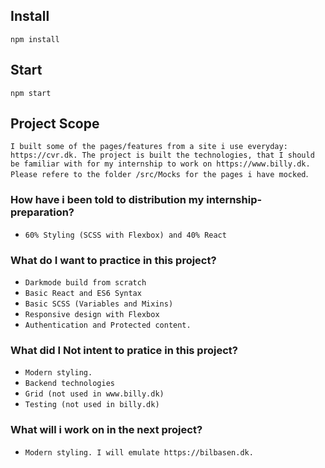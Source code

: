 ## Install

`npm install`

## Start

`npm start`

## Project Scope

`I built some of the pages/features from a site i use everyday: https://cvr.dk. The project is built the technologies, that I should be familiar with for my internship to work on https://www.billy.dk. Please refere to the folder /src/Mocks for the pages i have mocked`.

### How have i been told to distribution my internship-preparation?

- `60% Styling (SCSS with Flexbox) and 40% React`

### What do I want to practice in this project?

- `Darkmode build from scratch`
- `Basic React and ES6 Syntax`
- `Basic SCSS (Variables and Mixins)`
- `Responsive design with Flexbox`
- `Authentication and Protected content.`

### What did I **Not** intent to pratice in this project?

- `Modern styling.`
- `Backend technologies`
- `Grid (not used in www.billy.dk)`
- `Testing (not used in billy.dk)`

### What will i work on in the next project?

- `Modern styling. I will emulate https://bilbasen.dk.`

